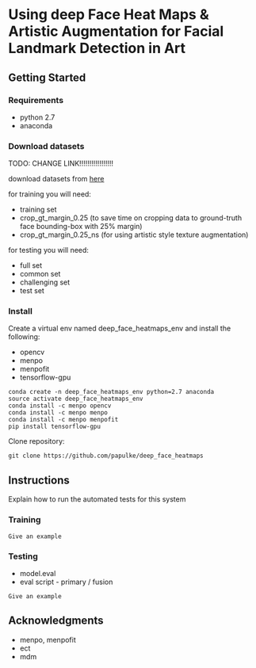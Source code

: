 # Using deep Face Heat Maps & Artistic Augmentation for Facial Landmark Detection in Art

## Getting Started

### Requirements

* python 2.7
* anaconda

### Download datasets
TODO: CHANGE LINK!!!!!!!!!!!!!!!!!

download datasets from [here](https://www.dropbox.com/sh/3r481u61mqd0pso/AAAyuhdUX0tomYdsYtn6QXZfa?dl=0)

for training you will need:
* training set
* crop_gt_margin_0.25 (to save time on cropping data to ground-truth face bounding-box with 25% margin)
* crop_gt_margin_0.25_ns (for using artistic style texture augmentation)

for testing you will need:
* full set
* common set
* challenging set
* test set


### Install

Create a virtual env named deep_face_heatmaps_env and install the following:
* opencv
* menpo
* menpofit
* tensorflow-gpu

```
conda create -n deep_face_heatmaps_env python=2.7 anaconda
source activate deep_face_heatmaps_env
conda install -c menpo opencv
conda install -c menpo menpo
conda install -c menpo menpofit
pip install tensorflow-gpu

```

Clone repository:

```
git clone https://github.com/papulke/deep_face_heatmaps
```

## Instructions

Explain how to run the automated tests for this system

### Training


```
Give an example
```

### Testing 

* model.eval
* eval script - primary / fusion

```
Give an example
```

## Acknowledgments

* menpo, menpofit
* ect
* mdm
